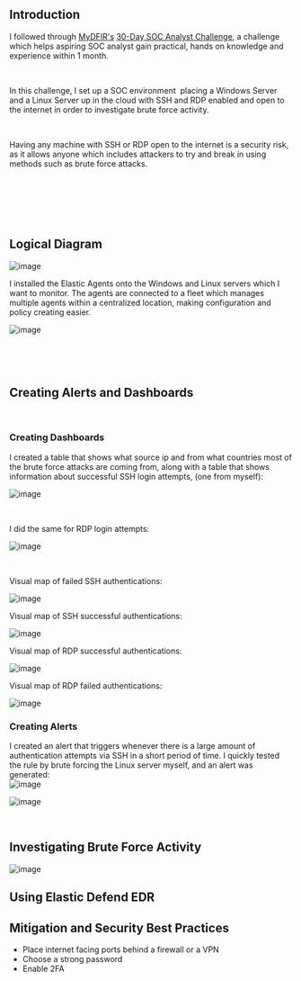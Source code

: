 ## Introduction

I followed through [MyDFIR's](https://www.youtube.com/channel/UCWoH3f-Yx6TxJfO2O_ezJUw) [30-Day SOC Analyst Challenge](https://youtube.com/playlist?list=PLG6KGSNK4PuBb0OjyDIdACZnb8AoNBeq6), a challenge which helps aspiring SOC analyst gain practical, hands on knowledge and  experience within 1 month.

&nbsp;

In this challenge, I set up a SOC environment  placing a Windows Server and a Linux Server up in the cloud with SSH and RDP enabled and open to the internet in order to investigate brute force activity.

&nbsp;

Having any machine with SSH or RDP open to the internet is a security risk, as it allows anyone which includes attackers to try and break in using methods such as brute force attacks.

&nbsp;

&nbsp;

&nbsp;

## Logical Diagram

![image](https://github.com/user-attachments/assets/39dbb3a2-ee6a-4a74-931f-310d29b5f95f)

I installed the Elastic Agents onto the Windows and Linux servers which I want to monitor. The agents are connected to a fleet which manages multiple agents within a centralized location, making configuration and policy creating easier.

![image](https://github.com/user-attachments/assets/aa9828db-1889-4f6c-8259-5a7baba45d49)

&nbsp;

&nbsp;

## Creating Alerts and Dashboards

&nbsp;

### **Creating Dashboards**

I created a table that shows what source ip and from what countries most of the brute force attacks are coming from, along with a table that shows information about successful SSH login attempts, (one from myself):

![image](https://github.com/user-attachments/assets/5bc8c65d-cfcc-4741-b75a-9a2e22260899)

&nbsp;

I did the same for RDP login attempts:

![image](https://github.com/user-attachments/assets/013bc01a-240b-4761-959e-d4d53b933dce)

&nbsp;

Visual map of failed SSH authentications:

![image](https://github.com/user-attachments/assets/e5be8e16-0e00-486e-9160-79119d181cd3)

Visual map of SSH successful authentications:

![image](https://github.com/user-attachments/assets/d1b645f5-8a97-4afd-bae9-d6f9eb427704)

Visual map of RDP successful authentications:

![image](https://github.com/user-attachments/assets/d85b22f1-79c0-40a8-9470-64a26447ff75)

Visual map of RDP failed authentications:

![image](https://github.com/user-attachments/assets/0a4535a1-a112-476c-b8a8-25b947095fdd)

### **Creating Alerts**

I created an alert that triggers whenever there is a large amount of authentication attempts via SSH in a short period of time. I quickly tested the rule by brute forcing the Linux server myself, and an alert was generated:  
![image](https://github.com/user-attachments/assets/598aca04-9895-44b8-9d3d-9c9cf27b5b5c)

![image](https://github.com/user-attachments/assets/fae1cc64-d15d-4f0a-b86b-def95d43b87a)

&nbsp;

## Investigating Brute Force Activity

![image](https://github.com/user-attachments/assets/a021fab4-3477-4d44-a878-592d2f739839)

## Using Elastic Defend EDR

## Mitigation and Security Best Practices


- Place internet facing ports behind a firewall or a VPN
- Choose a strong password
- Enable 2FA

&nbsp;

&nbsp;

&nbsp;
